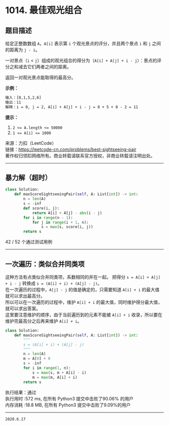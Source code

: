 # 1014. 最佳观光组合

## 题目描述

给定正整数数组 `A`，`A[i]` 表示第 `i` 个观光景点的评分，并且两个景点 `i` 和 `j` 之间的距离为 `j - i`。

一对景点（`i` < `j`）组成的观光组合的得分为（`A[i] + A[j] + i - j`）：景点的评分之和减去它们两者之间的距离。

返回一对观光景点能取得的最高分。

**示例：**

```txt
输入：[8,1,5,2,6]
输出：11
解释：i = 0, j = 2, A[i] + A[j] + i - j = 8 + 5 + 0 - 2 = 11
```

**提示：**

1. `2 <= A.length <= 50000`
2. `1 <= A[i] <= 1000`

来源：力扣（LeetCode）  
链接：<https://leetcode-cn.com/problems/best-sightseeing-pair>  
著作权归领扣网络所有。商业转载请联系官方授权，非商业转载请注明出处。

---

## 暴力解（超时）

```python
class Solution:
    def maxScoreSightseeingPair(self, A: List[int]) -> int:
        n = len(A)
        s = -inf
        def score(i, j):
            return A[i] + A[j] - abs(i - j)
        for i in range(n - 1):
            for j in range(i + 1, n):
                s = max(s, score(i, j))
        return s
```

42 / 52 个通过测试用例

---

## 一次遍历：类似合并同类项

这种方法有点类似合并同类项，系数相同的并在一起。
把得分 `s = A[i] + A[j] + i - j` 转换成 `s = (A[i] + i) + (A[j] - j)`。  
在一次遍历的过程中，`A[j] - j` 的值是确定的，只需要知道 `A[i] + i` 的最大值就可以求出最高分。  
所以可以在一次遍历的过程中，维护 `A[i] + i` 的最大值，同时维护得分最大值，就可以求出答案。  
这里要注意维护的顺序，由于当前遍历到的元素不能被 `A[i] + i` 收录，所以要在维护完最高分之后再来维护 `A[i] + i`。

```python
class Solution:
    def maxScoreSightseeingPair(self, A: List[int]) -> int:
        """
        s = (A[i] + i) + (A[j] - j)
        """
        n = len(A)
        m = A[0] + 0
        s = -inf
        for i in range(1, n):
            s = max(s, m + A[i] - i)
            m = max(m, A[i] + i)
        return s
```

执行结果：通过  
执行用时 :572 ms, 在所有 Python3 提交中击败了90.06% 的用户  
内存消耗 :18.8 MB, 在所有 Python3 提交中击败了9.09%的用户

---

`2020.6.17`
